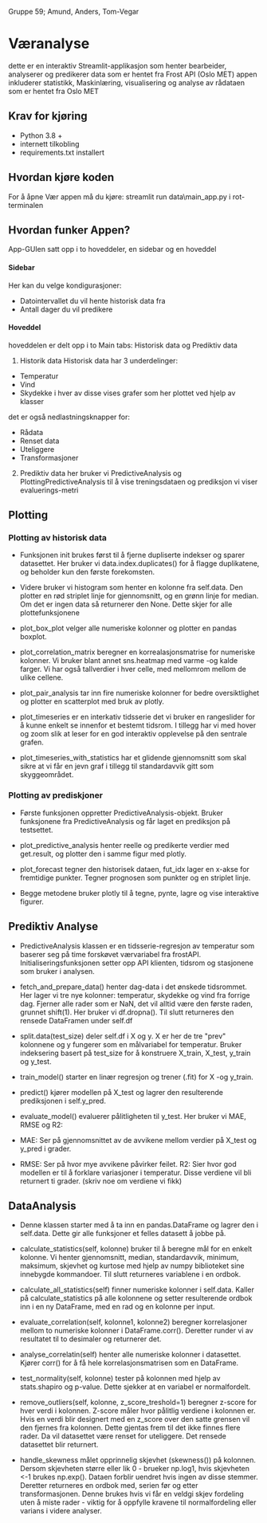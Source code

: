 Gruppe 59; Amund, Anders, Tom-Vegar

# Væranalyse
dette er en interaktiv Streamlit-applikasjon som henter bearbeider, analyserer og predikerer data som er hentet fra Frost API (Oslo MET)
appen inkluderer statistikk, Maskinlæring, visualisering og analyse av rådataen som er hentet fra Oslo MET


## Krav for kjøring
- Python 3.8 + 
- internett tilkobling 
- requirements.txt installert


## Hvordan kjøre koden
For å åpne Vær appen må du kjøre:
        streamlit run data\main_app.py
i rot-terminalen

## Hvordan funker Appen?
App-GUIen satt opp i to hoveddeler, en sidebar og en hoveddel

#### Sidebar
Her kan du velge kondigurasjoner:
- Datointervallet du vil hente historisk data fra
- Antall dager du vil predikere

#### Hoveddel
hoveddelen er delt opp i to Main tabs:
Historisk data og Prediktiv data
1. Historik data
Historisk data har 3 underdelinger:
- Temperatur
- Vind
- Skydekke
i hver av disse vises grafer som her plottet ved hjelp av klasser

det er også nedlastningsknapper for:
- Rådata
- Renset data
- Uteliggere
- Transformasjoner

2. Prediktiv data
her bruker vi PredictiveAnalysis og PlottingPredictiveAnalysis til å vise treningsdataen og prediksjon
vi viser evaluerings-metri



## Plotting

### Plotting av historisk data

- Funksjonen init brukes først til å fjerne dupliserte indekser og sparer datasettet. Her bruker vi data.index.duplicates() for å flagge duplikatene, og beholder kun den første forekomsten.

- Videre bruker vi histogram som henter en kolonne fra self.data. Den plotter en rød striplet linje for gjennomsnitt, og en grønn linje for median. Om det er ingen data så returnerer den None. Dette skjer for alle plottefunksjonene

- plot_box_plot velger alle numeriske kolonner og plotter en pandas boxplot.

- plot_correlation_matrix beregner en korrealasjonsmatrise for numeriske kolonner. Vi bruker blant annet sns.heatmap med varme -og kalde farger. Vi har også tallverdier i hver celle, med mellomrom mellom de ulike cellene. 

- plot_pair_analysis tar inn fire numeriske kolonner for bedre oversiktlighet og plotter en scatterplot med bruk av plotly. 

- plot_timeseries er en interkativ tidsserie det vi bruker en rangeslider for å kunne enkelt se innenfor et bestemt tidsrom. I tillegg har vi med hover og zoom slik at leser for en god interaktiv opplevelse på den sentrale grafen.

- plot_timeseries_with_statistics har et glidende gjennomsnitt som skal sikre at vi får en jevn graf i tillegg til standardavvik gitt som skyggeområdet. 

### Plotting av prediskjoner

- Første funksjonen oppretter PredictiveAnalysis-objekt. Bruker funksjonene fra PredictiveAnalysis og får laget en prediksjon på testsettet. 

- plot_predictive_analysis henter reelle og predikerte verdier med get.result, og plotter den i samme figur med plotly. 

- plot_forecast tegner den historisek dataen, fut_idx lager en x-akse for fremtidige punkter. Tegner prognosen som punkter og en striplet linje. 

- Begge metodene bruker plotly til å tegne, pynte, lagre og vise interaktive figurer. 


## Prediktiv Analyse

- PredictiveAnalysis klassen er en tidsserie-regresjon av temperatur som baserer seg på time forskøvet værvariabel fra frostAPI. Initialiseringsfunksjonen setter opp API klienten, tidsrom og stasjonene som bruker i analysen. 

- fetch_and_prepare_data() henter dag-data i det ønskede tidsrommet. Her lager vi tre nye kolonner: temperatur, skydekke og vind fra forrige dag. Fjerner alle rader som er NaN, det vil alltid være den første raden, grunnet shift(1). Her bruker vi df.dropna(). Til slutt returneres den rensede DataFramen under self.df

- split.data(test_size) deler self.df i X og y. X er her de tre "prev" kolonnene og y fungerer som en målvariabel for temperatur. Bruker indeksering basert på test_size for å konstruere X_train, X_test, y_train og y_test. 

- train_model() starter en linær regresjon og trener (.fit) for X -og y_train. 

- predict() kjører modellen på X_test og lagrer den resulterende prediksjonen i self.y_pred. 

- evaluate_model() evaluerer pålitligheten til y_test. Her bruker vi MAE, RMSE og R2:

- MAE: Ser på gjennomsnittet av de avvikene mellom verdier på X_test og y_pred i grader. 

- RMSE: Ser på hvor mye avvikene påvirker feilet. 
R2: Sier hvor god modellen er til å forklare variasjoner i temperatur.
Disse verdiene vil bli returnert ti grader. (skriv noe om verdiene vi fikk)

## DataAnalysis 

- Denne klassen starter med å ta inn en pandas.DataFrame og lagrer den i self.data. Dette gir alle funksjoner et felles datasett å jobbe på. 

- calculate_statistics(self, kolonne) bruker til å beregne mål for en enkelt kolonne. Vi henter gjennomsnitt, median, standardavvik, minimum, maksimum, skjevhet og kurtose med hjelp av numpy biblioteket sine innebygde kommandoer. Til slutt returneres variablene i en ordbok.

- calculate_all_statistics(self) finner numeriske kolonner i self.data. Kaller på calculate_statistics på alle kolonnene og setter resulterende ordbok inn i en ny DataFrame, med en rad og en kolonne per input. 

- evaluate_correlation(self, kolonne1, kolonne2) beregner korrelasjoner mellom to numeriske kolonner i DataFrame.corr(). Deretter runder vi av resultatet til to desimaler og returnerer det. 

- analyse_correlatin(self) henter alle numeriske kolonner i datasettet. Kjører corr() for å få hele korrelasjonsmatrisen som en DataFrame. 

- test_normality(self, kolonne) tester på kolonnen med hjelp av stats.shapiro og p-value. Dette sjekker at en variabel er normalfordelt.

- remove_outliers(self, kolonne, z_score_treshold=1) beregner z-score for hver verdi i kolonnen. Z-score måler hvor pålitlig verdiene i kolonnen er. Hvis en verdi blir designert med en z_score over den satte grensen vil den fjernes fra kolonnen. Dette gjentas frem til det ikke finnes flere rader. Da vil datasettet være renset for uteliggere. Det rensede datasettet blir returnert. 

- handle_skewness målet opprinnelig skjevhet (skewness()) på kolonnen. Dersom skjevheten større eller lik 0 - brueker np.log1, hvis skjevheten <-1 brukes np.exp(). Dataen forblir uendret hvis ingen av disse stemmer. Deretter returneres en ordbok med, serien før og etter transformasjonen. Denne brukes hvis vi får en veldgi skjev fordeling uten å miste rader - viktig for å oppfylle kravene til normalfordeling eller varians i videre analyser. 
